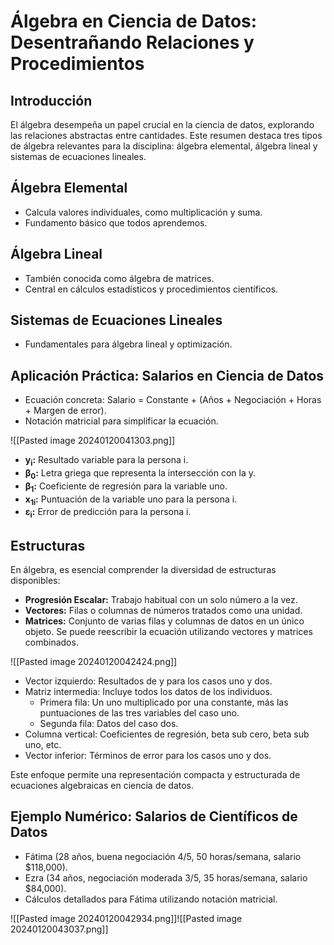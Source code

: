 # Álgebra en Ciencia de Datos: Desentrañando Relaciones y Procedimientos

## Introducción
El álgebra desempeña un papel crucial en la ciencia de datos, explorando las relaciones abstractas entre cantidades. Este resumen destaca tres tipos de álgebra relevantes para la disciplina: álgebra elemental, álgebra lineal y sistemas de ecuaciones lineales.

## Álgebra Elemental
- Calcula valores individuales, como multiplicación y suma.
- Fundamento básico que todos aprendemos.

## Álgebra Lineal
- También conocida como álgebra de matrices.
- Central en cálculos estadísticos y procedimientos científicos.

## Sistemas de Ecuaciones Lineales
- Fundamentales para álgebra lineal y optimización.

## Aplicación Práctica: Salarios en Ciencia de Datos
- Ecuación concreta: Salario = Constante + (Años + Negociación + Horas + Margen de error).
- Notación matricial para simplificar la ecuación.

![[Pasted image 20240120041303.png]]
- **y<sub>i</sub>:** Resultado variable para la persona i.
- **β<sub>0</sub>:** Letra griega que representa la intersección con la y.
- **β<sub>1</sub>:** Coeficiente de regresión para la variable uno.
- **x<sub>1i</sub>:** Puntuación de la variable uno para la persona i.
- **ε<sub>i</sub>:** Error de predicción para la persona i.


## Estructuras
En álgebra, es esencial comprender la diversidad de estructuras disponibles:

- **Progresión Escalar:** Trabajo habitual con un solo número a la vez.
- **Vectores:** Filas o columnas de números tratados como una unidad.
- **Matrices:** Conjunto de varias filas y columnas de datos en un único objeto. Se puede reescribir la ecuación utilizando vectores y matrices combinados.

![[Pasted image 20240120042424.png]]

  - Vector izquierdo: Resultados de y para los casos uno y dos.
  - Matriz intermedia: Incluye todos los datos de los individuos.
	  - Primera fila: Un uno multiplicado por una constante, más las puntuaciones de las tres variables del caso uno.
	  - Segunda fila: Datos del caso dos.
  - Columna vertical: Coeficientes de regresión, beta sub cero, beta sub uno, etc.
  - Vector inferior: Términos de error para los casos uno y dos.

Este enfoque permite una representación compacta y estructurada de ecuaciones algebraicas en ciencia de datos.


## Ejemplo Numérico: Salarios de Científicos de Datos 
- Fátima (28 años, buena negociación 4/5, 50 horas/semana, salario $118,000). 
- Ezra (34 años, negociación moderada 3/5, 35 horas/semana, salario $84,000). 
- Cálculos detallados para Fátima utilizando notación matricial.

![[Pasted image 20240120042934.png]]![[Pasted image 20240120043037.png]]